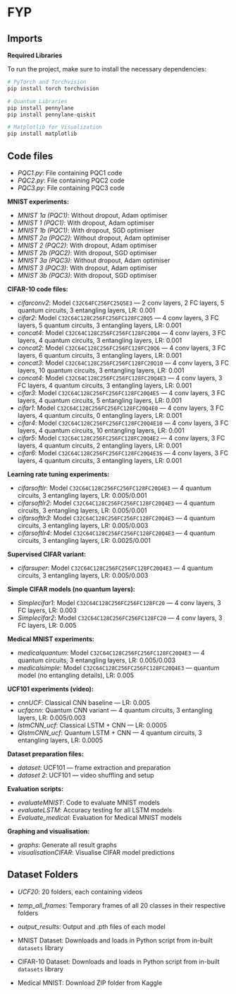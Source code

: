 # FYP
## Imports

**Required Libraries**

To run the project, make sure to install the necessary dependencies:

```bash
# PyTorch and Torchvision
pip install torch torchvision

# Quantum Libraries
pip install pennylane
pip install pennylane-qiskit

# Matplotlib for Visualization
pip install matplotlib
```

## Code files 
* _PQC1.py_: File containing PQC1 code  
* _PQC2.py_: File containing PQC2 code  
* _PQC3.py_: File containing PQC3 code  

**MNIST experiments:**    
* _MNIST 1a (PQC1)_: Without dropout, Adam optimiser  
* _MNIST 1 (PQC1)_: With dropout, Adam optimiser  
* _MNIST 1b (PQC1)_: With dropout, SGD optimiser
* _MNIST 2a (PQC2)_: Without dropout, Adam optimiser  
* _MNIST 2 (PQC2)_: With dropout, Adam optimiser  
* _MNIST 2b (PQC2)_: With dropout, SGD optimiser
* _MNIST 3a (PQC3)_: Without dropout, Adam optimiser  
* _MNIST 3 (PQC3)_: With dropout, Adam optimiser  
* _MNIST 3b (PQC3)_: With dropout, SGD optimiser  

**CIFAR-10 code files:**    
* _cifarconv2_: Model `C32C64FC256FC25Q5E3` — 2 conv layers, 2 FC layers, 5 quantum circuits, 3 entangling layers, LR: 0.001  
* _cifar2_: Model `C32C64C128C256FC256FC128FC20Q5` — 4 conv layers, 3 FC layers, 5 quantum circuits, 3 entangling layers, LR: 0.001  
* _concat4_: Model `C32C64C128C256FC256FC128FC20Q4` — 4 conv layers, 3 FC layers, 4 quantum circuits, 3 entangling layers, LR: 0.001  
* _concat2_: Model `C32C64C128C256FC256FC128FC20Q6` — 4 conv layers, 3 FC layers, 6 quantum circuits, 3 entangling layers, LR: 0.001  
* _concat3_: Model `C32C64C128C256FC256FC128FC20Q10` — 4 conv layers, 3 FC layers, 10 quantum circuits, 3 entangling layers, LR: 0.001  
* _concat4_: Model `C32C64C128C256FC256FC128FC20Q4E3` — 4 conv layers, 3 FC layers, 4 quantum circuits, 3 entangling layers, LR: 0.001  
* _cifar3_: Model `C32C64C128C256FC256FC128FC20Q4E5` — 4 conv layers, 3 FC layers, 4 quantum circuits, 5 entangling layers, LR: 0.001  
* _cifar1_: Model `C32C64C128C256FC256FC128FC20Q4E0` — 4 conv layers, 3 FC layers, 4 quantum circuits, 0 entangling layers, LR: 0.001  
* _cifar4_: Model `C32C64C128C256FC256FC128FC20Q4E10` — 4 conv layers, 3 FC layers, 4 quantum circuits, 10 entangling layers, LR: 0.001  
* _cifar5_: Model `C32C64C128C256FC256FC128FC20Q4E2` — 4 conv layers, 3 FC layers, 4 quantum circuits, 2 entangling layers, LR: 0.001  
* _cifar6_: Model `C32C64C128C256FC256FC128FC20Q4E3S` — 4 conv layers, 3 FC layers, 4 quantum circuits, 3 entangling layers, LR: 0.001  

**Learning rate tuning experiments:**  
* _cifarsoftlr_: Model `C32C64C128C256FC256FC128FC20Q4E3` — 4 quantum circuits, 3 entangling layers, LR: 0.005/0.001  
* _cifarsoftlr2_: Model `C32C64C128C256FC256FC128FC20Q4E3` — 4 quantum circuits, 3 entangling layers, LR: 0.005/0.001  
* _cifarsoftlr3_: Model `C32C64C128C256FC256FC128FC20Q4E3` — 4 quantum circuits, 3 entangling layers, LR: 0.005/0.003  
* _cifarsoftlr4_: Model `C32C64C128C256FC256FC128FC20Q4E3` — 4 quantum circuits, 3 entangling layers, LR: 0.0025/0.001  

**Supervised CIFAR variant:**  
* _cifarsuper_: Model `C32C64C128C256FC256FC128FC20Q4E3` — 4 quantum circuits, 3 entangling layers, LR: 0.005/0.003  

**Simple CIFAR models (no quantum layers):**  
* _Simplecifar1_: Model `C32C64C128C256FC256FC128FC20` — 4 conv layers, 3 FC layers, LR: 0.003  
* _Simplecifar2_: Model `C32C64C128C256FC256FC128FC20` — 4 conv layers, 3 FC layers, LR: 0.005  

**Medical MNIST experiments:**  
* _medicalquantum_: Model `C32C64C128C256FC256FC128FC20Q4E3` — 4 quantum circuits, 3 entangling layers, LR: 0.005/0.003  
* _medicalsimple_: Model `C32C64C128C256FC256FC128FC20Q4E3` — quantum model (no entangling details), LR: 0.005  

**UCF101 experiments (video):**  
* _cnnUCF_: Classical CNN baseline — LR: 0.005  
* _ucfqcnn_: Quantum CNN variant — 4 quantum circuits, 3 entangling layers, LR: 0.005/0.003  
* _lstmCNN_ucf_: Classical LSTM + CNN — LR: 0.0005  
* _QlstmCNN_ucf_: Quantum LSTM + CNN — 4 quantum circuits, 3 entangling layers, LR: 0.0005  

**Dataset preparation files:**  
* _dataset_: UCF101 — frame extraction and preparation  
* _dataset 2_: UCF101 — video shuffling and setup  

**Evaluation scripts:**  
* _evaluateMNIST_: Code to evaluate MNIST models  
* _evaluateLSTM_: Accuracy testing for all LSTM models  
* _Evaluate_medical_: Evaluation for Medical MNIST models  

**Graphing and visualisation:**  
* _graphs_: Generate all result graphs  
* _visualisationCIFAR_: Visualise CIFAR model predictions

## Dataset Folders
* _UCF20_: 20 folders, each containing videos

* _temp_all_frames_: Temporary frames of all 20 classes in their respective folders

* _output_results_: Output and .pth files of each model

* MNIST Dataset: Downloads and loads in Python script from in-built `datasets` library

* CIFAR-10 Dataset: Downloads and loads in Python script from in-built `datasets` library

* Medical MNIST: Download ZIP folder from Kaggle
